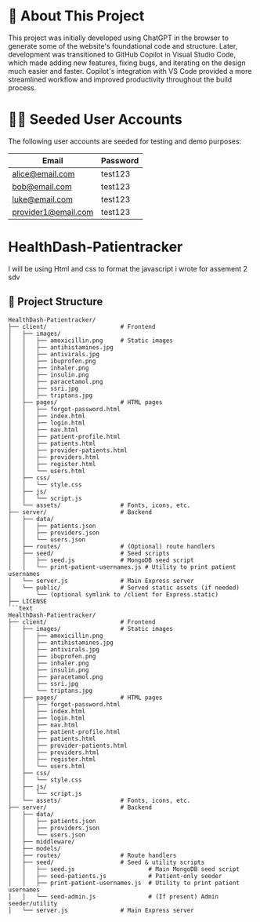 #
# 📝 About This Project

This project was initially developed using ChatGPT in the browser to generate some of the website's foundational code and structure. Later, development was transitioned to GitHub Copilot in Visual Studio Code, which made adding new features, fixing bugs, and iterating on the design much easier and faster. Copilot's integration with VS Code provided a more streamlined workflow and improved productivity throughout the build process.
#
# 🧑‍💻 Seeded User Accounts

The following user accounts are seeded for testing and demo purposes:

| Email               | Password |
|---------------------|----------|
| alice@email.com     | test123  |
| bob@email.com       | test123  |
| luke@email.com      | test123  |
| provider1@email.com | test123  |

# HealthDash-Patientracker
I will be using Html and css to format the javascript i wrote for assement 2 sdv

## 🚀 Project Structure
```text
HealthDash-Patientracker/
├── client/                     # Frontend
│   ├── images/ 
│   │   ├── amoxicillin.png     # Static images    
│   │   ├── antihistamines.jpg                   
│   │   ├── antivirals.jpg                   
│   │   ├── ibuprofen.png                  
│   │   ├── inhaler.png                  
│   │   ├── insulin.png                 
│   │   ├── paracetamol.png                  
│   │   ├── ssri.jpg                   
│   │   ├── triptans.jpg                           
│   ├── pages/                  # HTML pages
│   │   ├── forgot-password.html
│   │   ├── index.html
│   │   ├── login.html
│   │   ├── nav.html
│   │   ├── patient-profile.html
│   │   ├── patients.html
│   │   ├── provider-patients.html
│   │   ├── providers.html
│   │   ├── register.html
│   │   └── users.html
│   ├── css/
│   │   └── style.css
│   ├── js/
│   │   └── script.js
│   └── assets/                 # Fonts, icons, etc.
├── server/                     # Backend
│   ├── data/
│   │   ├── patients.json
│   │   ├── providers.json
│   │   └── users.json
│   ├── routes/                 # (Optional) route handlers
│   ├── seed/                   # Seed scripts
│   │   ├── seed.js             # MongoDB seed script
│   │   └── print-patient-usernames.js # Utility to print patient usernames
│   └── server.js               # Main Express server
│   └── public/                 # Served static assets (if needed)
│       └── (optional symlink to /client for Express.static)
├── LICENSE
```text
HealthDash-Patientracker/
├── client/                     # Frontend
│   ├── images/                 # Static images
│   │   ├── amoxicillin.png
│   │   ├── antihistamines.jpg
│   │   ├── antivirals.jpg
│   │   ├── ibuprofen.png
│   │   ├── inhaler.png
│   │   ├── insulin.png
│   │   ├── paracetamol.png
│   │   ├── ssri.jpg
│   │   └── triptans.jpg
│   ├── pages/                  # HTML pages
│   │   ├── forgot-password.html
│   │   ├── index.html
│   │   ├── login.html
│   │   ├── nav.html
│   │   ├── patient-profile.html
│   │   ├── patients.html
│   │   ├── provider-patients.html
│   │   ├── providers.html
│   │   ├── register.html
│   │   └── users.html
│   ├── css/
│   │   └── style.css
│   ├── js/
│   │   └── script.js
│   └── assets/                 # Fonts, icons, etc.
├── server/                     # Backend
│   ├── data/
│   │   ├── patients.json
│   │   ├── providers.json
│   │   └── users.json
│   ├── middleware/
│   ├── models/
│   ├── routes/                 # Route handlers
│   ├── seed/                   # Seed & utility scripts
│   │   ├── seed.js                     # Main MongoDB seed script
│   │   ├── seed-patients.js            # Patient-only seeder
│   │   ├── print-patient-usernames.js  # Utility to print patient usernames
│   │   └── seed-admin.js               # (If present) Admin seeder/utility
│   └── server.js               # Main Express server
```